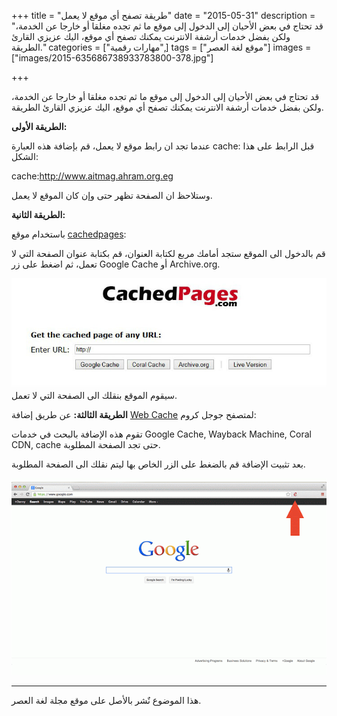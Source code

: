 +++
title = "طريقة تصفح أي موقع لا يعمل"
date = "2015-05-31"
description = "قد تحتاج في بعض الأحيان إلى الدخول إلى موقع ما ثم تجده مغلقا أو خارجا عن الخدمة، ولكن بفضل خدمات أرشفة الانترنت يمكنك تصفح أي موقع، اليك عزيزي القارئ الطريقة."
categories = ["مهارات رقمية",]
tags = ["موقع لغة العصر"]
images = ["images/2015-635686738933783800-378.jpg"]

+++

قد تحتاج في بعض الأحيان إلى الدخول إلى موقع ما ثم تجده مغلقا أو خارجا عن الخدمة، ولكن بفضل خدمات أرشفة الانترنت يمكنك تصفح أي موقع، اليك عزيزي القارئ الطريقة.

**الطريقة الأولى:**

عندما تجد ان رابط موقع لا يعمل، قم بإضافة هذه العبارة cache: قبل الرابط على هذا الشكل:

cache:http://www.aitmag.ahram.org.eg

وستلاحظ ان الصفحة تظهر حتى وإن كان الموقع لا يعمل.

**الطريقة الثانية:**

باستخدام موقع [cachedpages](http://www.cachedpages.com/):

قم بالدخول الى الموقع ستجد أمامك مربع لكتابة العنوان، قم بكتابة عنوان الصفحة التي لا تعمل، ثم اضغط على زر Google Cache أو Archive.org.

![](images/2015-635686738933783800-378.jpg "2")
سيقوم الموقع بنقلك الى الصفحة التي لا تعمل.

**الطريقة الثالثة:**
عن طريق إضافة [Web Cache](https://chrome.google.com/webstore/detail/webcache/cmmlgikpahieigpcclckfmhnchdlfnjd) لمتصفح جوجل كروم:

تقوم هذه الإضافة بالبحث في خدمات Google Cache, Wayback Machine, Coral CDN, cache حتى تجد الصفحة المطلوبة.

بعد تثبيت الإضافة قم بالضغط على الزر الخاص بها ليتم نقلك الى الصفحة المطلوبة.

![](images/2015-635686739036596300-659.gif "3")

---
هذا الموضوع نٌشر باﻷصل على موقع مجلة لغة العصر.